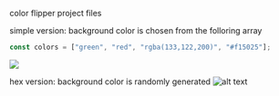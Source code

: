 color flipper project files

simple version:
background color is chosen from the folloring array
```javascript
const colors = ["green", "red", "rgba(133,122,200)", "#f15025"];
```
![](https://media.giphy.com/media/OWtH3ZnS38shVhxFdC/giphy.gif)

hex version:
background color is randomly generated
![alt text](https://media.giphy.com/media/OWtH3ZnS38shVhxFdC/giphy.gif)
